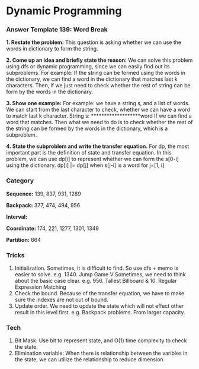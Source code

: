# Dynamic Programming

### Answer Template 139: Word Break

**1. Restate the problem:**
This question is asking whether we can use the words in dictionary to form the string.

**2. Come up an idea and briefly state the reason:** 
We can solve this problem using dfs or dynamic programming, since we can easily find out its subproblems.
For example: If the string can be formed using the words in the dictionary, we can find a word in the dictionary that matches last k characters. Then, if we just need to check whether the rest of string can be form by the words in the dictionary. 

**3. Show one example:**
For example: we have a string s, and a list of words. We can start from the last character to check, whether we can have a word to match last k character. 
String s: *******************word
If we can find a word that matches. Then what we need to do is to check whether the rest of the string can be formed by the words in the dictionary, which is a subproblem.

**4. State the subproblem and write the transfer equation.**
For dp, the most important part is the definition of state and transfer equation. 
In this problem, we can use dp[i] to represent whether we can form the s[0-i] using the dictionary.
dp[i] |= dp[j] when s[j-i] is a word for j=[1, i].


### Category

**Sequence:** 139, 837, 931, 1289

**Backpack:** 377, 474, 494, 956

**Interval:** 

**Coordinate:** 174, 221, 1277, 1301, 1349

**Partition:** 664



### Tricks
1. Initialization. 
Sometimes, it is difficult to find. So use dfs + memo is easier to solve. e.g. 1340. Jump Game V
Sometimes, we need to think about the basic case clear. e.g. 956. Tallest Billboard & 10. Regular Expression Matching
2. Check the bound. 
Because of the transfer equation, we have to make sure the indexes are not out of bound. 
3. Update order.
We need to update the state which will not effect other result in this level first. e.g. Backpack problems. From larger capacity. 

### Tech
1. Bit Mask: 
Use bit to represent state, and O(1) time complexity to check the state.
2. Elimination variable:
When there is relationship between the varibles in the state, we can utilize the relationship to reduce dimension.